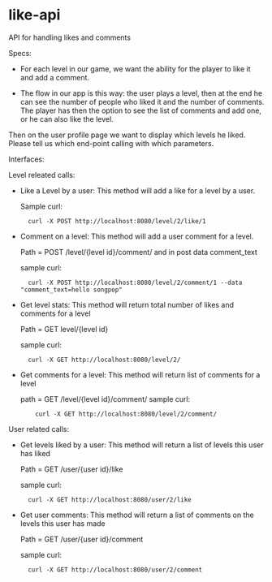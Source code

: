 like-api
========

API for handling likes and comments


Specs:
- For each level in our game, we want the ability for the player to like it and add a comment.

- The flow in our app is this way: the user plays a level, then at the end he can see the number of people who liked it and the number of comments.
The player has then the option to see the list of comments and add one, or he can also like the level.

Then on the user profile page we want to display which levels he liked.
Please tell us which end-point calling with which parameters.



Interfaces:

Level releated calls:
- Like a Level by a user:
    This method will add a like for a level by a user.</br>
    
    Sample curl:
        
        curl -X POST http://localhost:8080/level/2/like/1

- Comment on a level:
    This method will add a user comment for a level.</br>
    
    Path = POST /level/{level id}/comment/<user id> and in post data comment_text
    
    sample curl:

        curl -X POST http://localhost:8080/level/2/comment/1 --data "comment_text=hello songpop"

- Get level stats:
    This method will return total number of likes and comments for a level</br>
    
    Path = GET level/{level id}
    
    sample curl:

        curl -X GET http://localhost:8080/level/2/

- Get comments for a level:
    This method will return list of comments for a level</br>

    path = GET /level/{level id}/comment/
      sample curl:
      
          curl -X GET http://localhost:8080/level/2/comment/


User related calls:
- Get levels liked by a user:
    This method will return a list of levels this user has liked</br>

    Path = GET /user/{user id}/like

    sample curl:
    
        curl -X GET http://localhost:8080/user/2/like

- Get user comments:
    This method will return a list of comments on the levels this user has made </br>

    Path = GET /user/{user id}/comment

    sample curl:
    
        curl -X GET http://localhost:8080/user/2/comment
